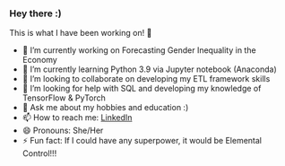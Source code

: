 ### Hey there :)
This is what I have been working on!  👋


- 🔭 I’m currently working on Forecasting Gender Inequality in the Economy
- 🌱 I’m currently learning Python 3.9 via Jupyter notebook (Anaconda)
- 👯 I’m looking to collaborate on developing my ETL framework skills
- 🤔 I’m looking for help with SQL and developing my knowledge of TensorFlow & PyTorch
- 💬 Ask me about my hobbies and education :)
- 📫 How to reach me: [LinkedIn](https://www.linkedin.com/in/rubjitlalli/)
- 😄 Pronouns: She/Her
- ⚡ Fun fact: If I could have any superpower, it would be Elemental Control!!!
